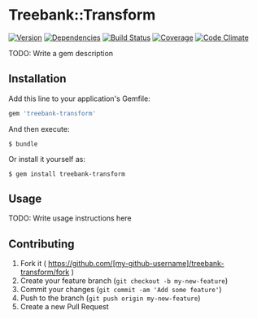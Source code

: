 # Treebank::Transform

[![Version](http://allthebadges.io/LFDM/treebank-transform/badge_fury.png)](http://allthebadges.io/LFDM/treebank-transform/badge_fury)
[![Dependencies](http://allthebadges.io/LFDM/treebank-transform/gemnasium.png)](http://allthebadges.io/LFDM/treebank-transform/gemnasium)
[![Build Status](http://allthebadges.io/LFDM/treebank-transform/travis.png)](http://allthebadges.io/LFDM/treebank-transform/travis)
[![Coverage](http://allthebadges.io/LFDM/treebank-transform/coveralls.png)](http://allthebadges.io/LFDM/treebank-transform/coveralls)
[![Code Climate](http://allthebadges.io/LFDM/treebank-transform/code_climate.png)](http://allthebadges.io/LFDM/treebank-transform/code_climate)

TODO: Write a gem description

## Installation

Add this line to your application's Gemfile:

```ruby
gem 'treebank-transform'
```

And then execute:

    $ bundle

Or install it yourself as:

    $ gem install treebank-transform

## Usage

TODO: Write usage instructions here

## Contributing

1. Fork it ( https://github.com/[my-github-username]/treebank-transform/fork )
2. Create your feature branch (`git checkout -b my-new-feature`)
3. Commit your changes (`git commit -am 'Add some feature'`)
4. Push to the branch (`git push origin my-new-feature`)
5. Create a new Pull Request
